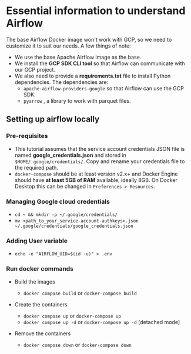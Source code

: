 # Essential information to understand Airflow

The base Airflow Docker image won't work with GCP, so we need to customize it to suit our needs. A few things of note:
- We use the base Apache Airflow image as the base.
- We install the **GCP SDK CLI tool** so that Airflow can communicate with our GCP project.
- We also need to provide a **requirements.txt** file to install Python dependencies. The dependencies are:
    - `apache-airflow-providers-google` so that Airflow can use the GCP SDK.
    - `pyarrow` , a library to work with parquet files.

## Setting up airflow locally

### Pre-requisites
- This tutorial assumes that the service account credentials JSON file is named **google_credentials.json** and stored in `$HOME/.google/credentials/`. Copy and rename your credentials file to the required path.
- `docker-compose` should be at least version v2.x+ and Docker Engine should have **at least 5GB of RAM** available, ideally 8GB. On Docker Desktop this can be changed in `Preferences > Resources`.

### Managing Google cloud credentials
- `cd ~ && mkdir -p ~/.google/credentials/`
- `mv <path_to_your_service-account-authkeys>.json ~/.google/credentials/google_credentials.json`

### Adding User variable
- `echo -e "AIRFLOW_UID=$(id -u)" > .env`

### Run docker commands
- Build the images
    - `docker compose build` or `docker-compose build`

- Create the containers
    - `docker compose up` or `docker-compose up`
    - `docker compose up -d` or `docker-compose up -d`    [detached mode]

- Remove the containers
    - `docker compose down` or `docker-compose down`